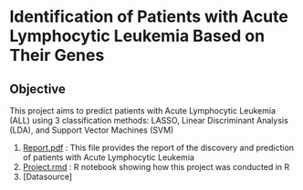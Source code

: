 # Identification of Patients with Acute Lymphocytic Leukemia Based on Their Genes
## Objective
This project aims to predict patients with Acute Lymphocytic Leukemia (ALL) using 3 classification methods: LASSO, Linear Discriminant Analysis (LDA), and Support Vector Machines (SVM)

1. [Report.pdf](https://github.com/anuolualeem/sparse-regression/blob/main/Report.pdf) : This file provides the report of the discovery and prediction of patients with Acute Lymphocytic Leukemia
2. [Project.rmd](https://github.com/anuolualeem/sparse-regression/blob/main/Project.Rmd) : R notebook showing how this project was conducted in R
3. [Datasource]
